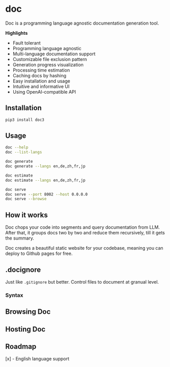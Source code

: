 # doc

Doc is a programming language agnostic documentation generation tool.

**Highlights**
- Fault tolerant
- Programming language agnostic
- Multi-language documentation support
- Customizable file exclusion pattern
- Generation progress visualization
- Processing time estimation
- Caching docs by hashing
- Easy installation and usage
- Intuitive and informative UI
- Using OpenAI-compatible API

## Installation

```bash
pip3 install doc3
```

## Usage

```bash
doc --help
doc --list-langs
```

```bash
doc generate
doc generate --langs en,de,zh,fr,jp
```

```bash
doc estimate
doc estimate --langs en,de,zh,fr,jp
```

```bash
doc serve
doc serve --port 8002 --host 0.0.0.0
doc serve --browse
```

## How it works

Doc chops your code into segments and query documentation from LLM. After that, it groups docs two by two and reduce them recursively, till it gets the summary.

Doc creates a beautiful static website for your codebase, meaning you can deploy to Github pages for free.

## .docignore

Just like `.gitignore` but better. Control files to document at granual level.

### Syntax

## Browsing Doc

## Hosting Doc

## Roadmap

[x] - English language support

